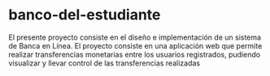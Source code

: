 # banco-del-estudiante
El presente proyecto consiste en el diseño e implementación de un sistema de Banca en Línea. El proyecto consiste en una aplicación web que permite realizar transferencias monetarias entre los usuarios registrados, pudiendo visualizar y llevar control de las transferencias realizadas
